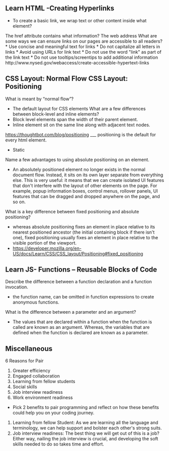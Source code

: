 
## Learn HTML -Creating Hyperlinks

* To create a basic link, we wrap text or other content inside what element?
<a>
The href attribute contains what information?
The web address
What are some ways we can ensure links on our pages are accessible to all readers?
* Use concise and meaningful text for links
* Do not capitalize all letters in links
* Avoid using URLs for link text
* Do not use the word "link" as part of the link text
* Do not use tooltips/screentips to add additional information
http://www.nysed.gov/webaccess/create-accessible-hypertext-links


## CSS Layout: Normal Flow CSS Layout: Positioning

What is meant by “normal flow”?
 * The default layout for CSS elements
What are a few differences between block-level and inline elements?
* Block level elements span the width of their parent element.
* Inline element sit on the same line along with adjacent text nodes.

https://thoughtbot.com/blog/positioning
___ positioning is the default for every html element.
* Static

Name a few advantages to using absolute positioning on an element.
* An absolutely positioned element no longer exists in the normal document flow. Instead, it sits on its own layer separate from everything else. This is very useful: it means that we can create isolated UI features that don't interfere with the layout of other elements on the page. For example, popup information boxes, control menus, rollover panels, UI features that can be dragged and dropped anywhere on the page, and so on.

What is a key difference between fixed positioning and absolute positioning?

* whereas absolute positioning fixes an element in place relative to its nearest positioned ancestor (the initial containing block if there isn't one), fixed positioning usually fixes an element in place relative to the visible portion of the viewport.
* https://developer.mozilla.org/en-US/docs/Learn/CSS/CSS_layout/Positioning#fixed_positioning


## Learn JS- Functions – Reusable Blocks of Code

Describe the difference between a function declaration and a function invocation.
* the function name,  can be omitted in function expressions to create anonymous functions. 

What is the difference between a parameter and an argument?
 * The values that are declared within a function when the function is called are known as an argument. Whereas, the variables that are defined when the function is declared are known as a parameter.


## Miscellaneous

6 Reasons for Pair 
1. Greater efficiency
2. Engaged collaboration
3. Learning from fellow students
4. Social skills
5. Job interview readiness
6. Work environment readiness

* Pick 2 benefits to pair programming and reflect on how these benefits could help you on your coding journey.

1. Learning from fellow Student: As we are learning all the language and terminology, we can help support and bolster each other's strong suits. 
2. Job interview readiness: The best thing we will get out of this is a job? Either way, nailing the job interview is crucial, and developing the soft skills needed to do so takes time and effort. 